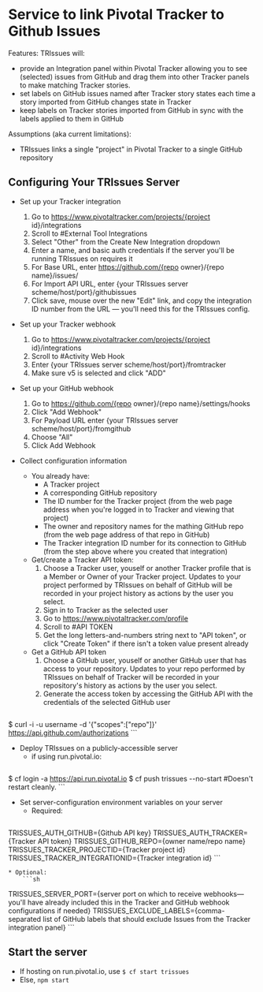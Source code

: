 # Service to link Pivotal Tracker to Github Issues

Features:  TRIssues will:
* provide an Integration panel within Pivotal Tracker allowing you to see (selected) issues from GitHub and drag them into other Tracker panels to make matching Tracker stories.
* set labels on GitHub issues named after Tracker story states each time a story imported from GitHub changes state in Tracker
* keep labels on Tracker stories imported from GitHub in sync with the labels applied to them in GitHub

Assumptions (aka current limitations):

* TRIssues links a single "project" in Pivotal Tracker to a single GitHub repository


## Configuring Your TRIssues Server

* Set up your Tracker integration
    1. Go to https://www.pivotaltracker.com/projects/{project id}/integrations
    2. Scroll to \#External Tool Integrations
    3. Select "Other" from the Create New Integration dropdown
    4. Enter a name, and basic auth credentials if the server you'll be running TRIssues on requires it
    5. For Base URL, enter https://github.com/{repo owner}/{repo name}/issues/
    6. For Import API URL, enter {your TRIssues server scheme/host/port}/githubissues
    7. Click save, mouse over the new "Edit" link, and copy the integration ID number from the URL &mdash; you'll need this for the TRIssues config.

* Set up your Tracker webhook
    1. Go to https://www.pivotaltracker.com/projects/{project id}/integrations
    2. Scroll to \#Activity Web Hook
    3. Enter {your TRIssues server scheme/host/port}/fromtracker
    4. Make sure v5 is selected and click "ADD"

* Set up your GitHub webhook
    1. Go to https://github.com/{repo owner}/{repo name}/settings/hooks
    2. Click "Add Webhook"
    3. For Payload URL enter {your TRIssues server scheme/host/port}/fromgithub
    4. Choose "All"
    5. Click Add Webhook

* Collect configuration information
    * You already have:
        * A Tracker project
        * A corresponding GitHub repository
        * The ID number for the Tracker project (from the web page address when you're logged in to Tracker and viewing that project)
        * The owner and repository names for the mathing GitHub repo (from the web page address of that repo in GitHub)
        * The Tracker integration ID number for its connection to GitHub (from the step above where you created that integration)
    * Get/create a Tracker API token:
        1. Choose a Tracker user, youself or another Tracker profile that is a Member or Owner of your Tracker project.  Updates to your project performed by TRIssues on behalf of GitHub will be recorded in your project history as actions by the user you select.
        2. Sign in to Tracker as the selected user
        3. Go to https://www.pivotaltracker.com/profile
        4. Scroll to \#API TOKEN
        5. Get the long letters-and-numbers string next to "API token", or click "Create Token" if there isn't a token value present already
    * Get a GitHub API token
        1. Choose a GitHub user, youself or another GitHub user that has access to your repository.  Updates to your repo performed by TRIssues on behalf of Tracker will be recorded in your repository's history as actions by the user you select.
        2. Generate the access token by accessing the GitHub API with the credentials of the selected GitHub user
            ```sh
$ curl -i -u username -d '{"scopes":["repo"]}' https://api.github.com/authorizations
            ```

* Deploy TRIssues on a publicly-accessible server
    * if using run.pivotal.io:
        ```sh
$ cf login -a https://api.run.pivotal.io
$ cf push trissues --no-start #Doesn't restart cleanly.
        ```

* Set server-configuration environment variables on your server
    * Required:
        ```sh
TRISSUES_AUTH_GITHUB={Github API key}
TRISSUES_AUTH_TRACKER={Tracker API token}
TRISSUES_GITHUB_REPO={owner name/repo name}
TRISSUES_TRACKER_PROJECTID={Tracker project id}
TRISSUES_TRACKER_INTEGRATIONID={Tracker integration id}
        ```

    * Optional:
        ```sh
TRISSUES_SERVER_PORT={server port on which to receive webhooks&mdash;you'll have already included this in the Tracker and GitHub webhook configurations if needed}
TRISSUES_EXCLUDE_LABELS={comma-separated list of GitHub labels that should exclude Issues from the Tracker integration panel}
        ```

## Start the server
* If hosting on run.pivotal.io, use `$ cf start trissues`
* Else, `npm start`


